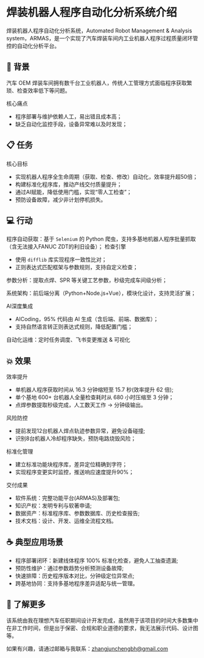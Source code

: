 # 焊装机器人程序自动化分析系统介绍

焊装机器人程序自动化分析系统，Automated Robot Management & Analysis system，ARMAS，是一个实现了汽车焊装车间内工业机器人程序过程质量闭环管控的自动化分析平台。

## 🤔 背景

汽车 OEM 焊装车间拥有数千台工业机器人，传统人工管理方式面临程序获取繁琐、检查效率低下等问题。

核心痛点
- 程序部署与维护依赖人工，易出错且成本高；
- 缺乏自动化监控手段，设备异常难以及时发现；

## 📋 任务

核心目标
- 实现机器人程序全生命周期（获取、检查、修改）自动化，效率提升超50倍；
- 构建标准化程序库，推动产线交付质量提升；
- 通过AI赋能，降低使用门槛，实现“零人工检查”；
- 预防设备故障，减少非计划停机损失。

## 💻 行动

程序自动获取：基于 `Selenium` 的 Python 爬虫，支持多基地机器人程序批量抓取（含无法接入FANUC ZDT的利旧设备）；
检查引擎
- 使用 `difflib` 库实现程序一致性比对；
- 正则表达式匹配框架与参数规则，支持自定义检查；

参数分析：提取点焊、SPR 等关键工艺参数，秒级完成车间级分析；

系统架构：前后端分离（Python+Node.js+Vue），模块化设计，支持灵活扩展；

AI深度集成
- AICoding，95% 代码由 AI 生成（含后端、前端、数据库）；
- 支持自然语言转正则表达式规则，降低配置门槛；

自动化运维：定时任务调度、飞书变更推送 & 可视化

## 💥 效果

效率提升
- 单机器人程序获取时间从 16.3 分钟缩短至 15.7 秒(效率提升 62 倍);
- 单个基地 600+ 台机器人全量检查耗时从 680 小时压缩至 3 分钟；
- 点焊参数提取秒级完成，人工数天工作 → 分钟级输出。

风险防控
- 提前发现12台机器人焊点轨迹参数异常，避免设备碰撞;
- 识别8台机器人冷却程序缺失，预防电路烧毁风险；

标准化管理

- 建立标准功能块程序库，差异定位精确到字符；
- 实现程序变更实时监控，推送响应速度提升90%；

交付成果
- 软件系统：完整功能平台(ARMAS)及部署包;
- 知识产权：发明专利与软著申请;
- 数据资产：标准程序库、参数数据库、历史检查报告;
- 技术文档：设计、开发、运维全流程文档。

## ☕️ 典型应用场景

- 程序部署闭环：新建线体程序 100% 标准化检查，避免人工抽查遗漏;
- 预防性维护：通过参数趋势分析预测设备故障;
- 快速排障：历史程序版本对比，分钟级定位异常点;
- 跨基地协同：支持多基地程序差异适配与统一管理。

## 🧐 了解更多

该系统由我在理想汽车任职期间设计开发完成，虽然用于该项目的时间大多数集中在非工作时间，但是出于保密、合规和职业道德的要求，我无法展示代码、设计图等。

如果有兴趣，请通过邮箱与我联系：zhangjunchengbh@gmail.com
